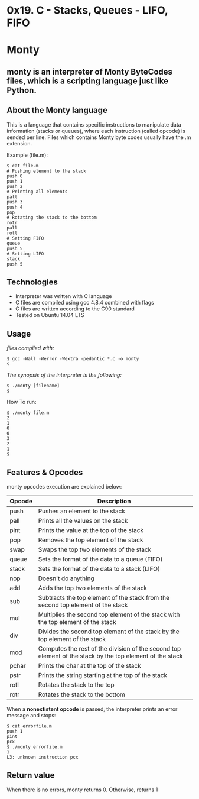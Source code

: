 # 0x19. C - Stacks, Queues - LIFO, FIFO
# Monty
## monty is an interpreter of Monty ByteCodes files, which is a scripting language just like Python.

## About the Monty language
This is a language that contains specific instructions to manipulate data information (stacks or queues), where each instruction (called opcode) is sended per line. Files which contains Monty byte codes usually have the .m extension.

Example (file.m):
```
$ cat file.m
# Pushing element to the stack
push 0
push 1
push 2
# Printing all elements
pall
push 3
push 4
pop
# Rotating the stack to the bottom
rotr
pall
rotl
# Setting FIFO
queue
push 5
# Setting LIFO
stack
push 5
```
## Technologies
- Interpreter was written with C language
- C files are compiled using gcc 4.8.4 combined with flags
- C files are written according to the C90 standard
- Tested on Ubuntu 14.04 LTS

## Usage
*files compiled with:*
```
$ gcc -Wall -Werror -Wextra -pedantic *.c -o monty
$
```
*The synopsis of the interpreter is the following:*
```
$ ./monty [filename]
$
```
How To run:
```
$ ./monty file.m
2
1
0
0
3
2
1
$
```

## Features & Opcodes

monty opcodes execution are explained below:

|Opcode	|	Description|
|-------|------------|
|push	|	Pushes an element to the stack|
|pall	|	Prints all the values on the stack|
|pint	|	Prints the value at the top of the stack|
|pop	|	Removes the top element of the stack|
|swap	|	Swaps the top two elements of the stack|
|queue	|	Sets the format of the data to a queue (FIFO)|
|stack	|	Sets the format of the data to a stack (LIFO)|
|nop	|	Doesn't do anything|
|add	|	Adds the top two elements of the stack|
|sub	|	Subtracts the top element of the stack from the second top element of the stack|
|mul	|	Multiplies the second top element of the stack with the top element of the stack|
|div	|	Divides the second top element of the stack by the top element of the stack|
|mod	|	Computes the rest of the division of the second top element of the stack by the top element of the stack|
|pchar	|	Prints the char at the top of the stack|
|pstr	|	Prints the string starting at the top of the stack|
|rotl	|	Rotates the stack to the top|
|rotr	|	Rotates the stack to the bottom|

When a **nonextistent opcode** is passed, the interpreter prints an error message and stops:
```
$ cat errorfile.m
push 1
pint
pcx
$ ./monty errorfile.m
1
L3: unknown instruction pcx
```
## Return value
When there is no errors, monty returns 0. Otherwise, returns 1

